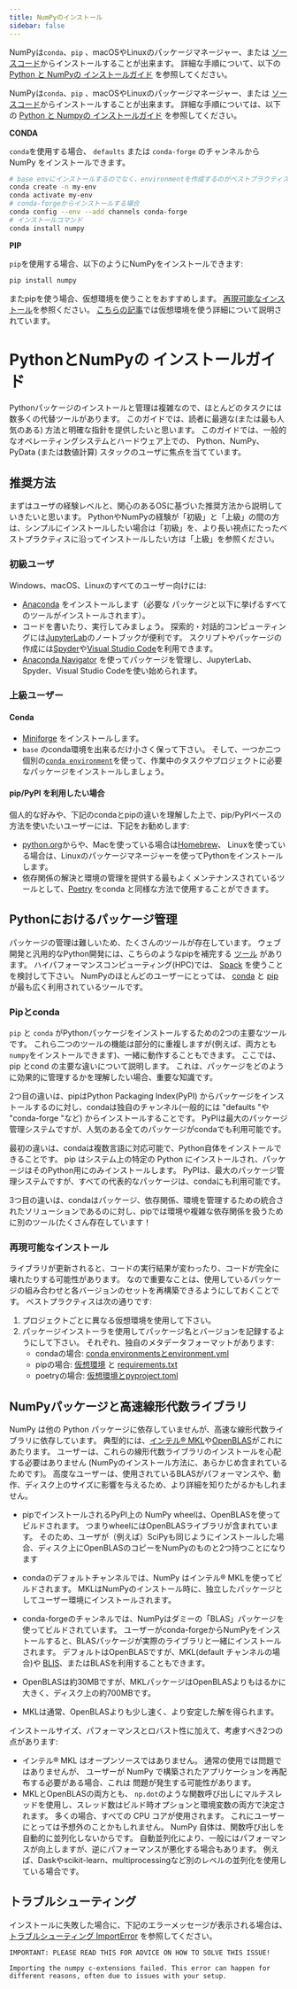 ```yaml
---
title: NumPyのインストール
sidebar: false
---
```


NumPyは`conda`、`pip` 、macOSやLinuxのパッケージマネージャー、または [ソースコード](https://numpy.org/devdocs/user/building.html)からインストールすることが出来ます。 詳細な手順について、以下の [Python と NumPyの インストールガイド](#python-numpy-install-guide) を参照してください。

NumPyは`conda`、`pip` 、macOSやLinuxのパッケージマネージャー、または [ソースコード](https://numpy.org/devdocs/user/building.html)からインストールすることが出来ます。 詳細な手順については、以下の [Python と Numpyの インストールガイド](#python-numpy-install-guide) を参照してください。

**CONDA**

`conda`を使用する場合、 `defaults` または `conda-forge` のチャンネルから NumPy をインストールできます。

```bash
# base envにインストールするのでなく、environmentを作成するのがベストプラクティスです
conda create -n my-env
conda activate my-env
# conda-forgeからインストールする場合
conda config --env --add channels conda-forge
# インストールコマンド
conda install numpy
```

**PIP**

`pip`を使用する場合、以下のようにNumPyをインストールできます:

```bash
pip install numpy
```
またpipを使う場合、仮想環境を使うことをおすすめします。 [再現可能なインストール](#reproducible-installs)を参照ください。 [こちらの記事](https://dev.to/bowmanjd/python-tools-for-managing-virtual-environments-3bko#howto)では仮想環境を使う詳細について説明されています。


<a name="python-numpy-install-guide"></a>

# PythonとNumPyの インストールガイド

Pythonパッケージのインストールと管理は複雑なので、ほとんどのタスクには数多くの代替ツールがあります。 このガイドでは、読者に最適な(または最も人気のある) 方法と明確な指針を提供したいと思います。 このガイドでは、一般的なオペレーティングシステムとハードウェア上での、 Python、NumPy、PyData (または数値計算) スタックのユーザに焦点を当てています。

## 推奨方法

まずはユーザの経験レベルと、関心のあるOSに基づいた推奨方法から説明していきたいと思います。 PythonやNumPyの経験が「初級」と「上級」の間の方は、シンプルにインストールしたい場合は「初級」を、より長い視点にたったベストプラクティスに沿ってインストールしたい方は「上級」を参照ください。

### 初級ユーザ

Windows、macOS、Linuxのすべてのユーザー向けには:

- [Anaconda](https://www.anaconda.com/distribution/) をインストールします（必要な パッケージと以下に挙げるすべてのツールがインストールされます）。
- コードを書いたり、実行してみましょう。 探索的・対話的コンピューティングには[JupyterLab](https://jupyterlab.readthedocs.io/en/stable/index.html)のノートブックが便利です。 スクリプトやパッケージの作成には[Spyder](https://www.spyder-ide.org/)や[Visual Studio Code](https://code.visualstudio.com/)を利用できます。
- [Anaconda Navigator](https://docs.anaconda.com/anaconda/navigator/) を使ってパッケージを管理し、JupyterLab、Spyder、Visual Studio Codeを使い始められます。


### 上級ユーザー

#### Conda

- [Miniforge](https://github.com/conda-forge/miniforge) をインストールします。
- `base` のconda環境を出来るだけ小さく保って下さい。 そして、一つか二つ個別の[`conda environment`](https://docs.conda.io/projects/conda/en/latest/user-guide/tasks/manage-environments.html)を使って、作業中のタスクやプロジェクトに必要なパッケージをインストールしましょう。

#### pip/PyPI を利用したい場合

個人的な好みや、下記のcondaとpipの違いを理解した上で、pip/PyPIベースの方法を使いたいユーザーには、下記をお勧めします:
- [python.org](https://www.python.org/downloads/)からや、Macを使っている場合は[Homebrew](https://brew.sh/)、 Linuxを使っている場合は、Linuxのパッケージマネージャーを使ってPythonをインストールします。
- 依存関係の解決と環境の管理を提供する最もよくメンテナンスされているツールとして、[Poetry](https://python-poetry.org/) をconda と同様な方法で使用することができます。


## Pythonにおけるパッケージ管理

パッケージの管理は難しいため、たくさんのツールが存在しています。 ウェブ開発と汎用的なPython開発には、こちらのようなpipを補完する [ツール](https://packaging.python.org/guides/tool-recommendations/) があります。 ハイパフォーマンスコンピューティング(HPC)では、 [Spack](https://github.com/spack/spack) を使うことを検討して下さい。 NumPyのほとんどのユーザーにとっては、 [conda](https://conda.io/en/latest/) と [pip](https://pip.pypa.io/en/stable/) が最も広く利用されているツールです。


### Pipとconda

`pip` と `conda` がPythonパッケージをインストールするための2つの主要なツールです。 これら二つのツールの機能は部分的に重複しますが(例えば、両方とも `numpy`をインストールできます)、一緒に動作することもできます。 ここでは、pip とcond の主要な違いについて説明します。 これは、パッケージをどのように効果的に管理するかを理解したい場合、重要な知識です。

2つ目の違いは、pipはPython Packaging Index(PyPI) からパッケージをインストールするのに対し、condaは独自のチャンネル(一般的には "defaults "や "conda-forge "など) からインストールすることです。 PyPIは最大のパッケージ管理システムですが、人気のある全てのパッケージがcondaでも利用可能です。

最初の違いは、condaは複数言語に対応可能で、Python自体をインストールできることです。 pip はシステム上の特定の Python にインストールされ、パッケージはそのPython用にのみインストールします。 PyPIは、最大のパッケージ管理システムですが、すべての代表的なパッケージは、condaにも利用可能です。

3つ目の違いは、condaはパッケージ、依存関係、環境を管理するための統合されたソリューションであるのに対し、pipでは環境や複雑な依存関係を扱うために別のツール(たくさん存在しています！


### 再現可能なインストール

ライブラリが更新されると、コードの実行結果が変わったり、コードが完全に 壊れたりする可能性があります。 なので重要なことは、使用しているパッケージの組み合わせと各バージョンのセットを再構築できるようにしておくことです。 ベストプラクティスは次の通りです:

1. プロジェクトごとに異なる仮想環境を使用して下さい。
2. パッケージインストーラを使用してパッケージ名とバージョンを記録するようにして下さい。 それぞれ、独自のメタデータフォーマットがあります:
   - condaの場合: [conda environmentsとenvironment.yml](https://docs.conda.io/projects/conda/en/latest/user-guide/tasks/manage-environments.html)
   - pipの場合: [仮想環境](https://docs.python.org/3/tutorial/venv.html) と [requirements.txt](https://pip.readthedocs.io/en/latest/user_guide/#requirements-files)
   - poetryの場合: [仮想環境とpyproject.toml](https://python-poetry.org/docs/basic-usage/)



## NumPyパッケージと高速線形代数ライブラリ

NumPy は他の Python パッケージに依存していませんが、高速な線形代数ライブラリに依存しています。 典型的には、[インテル® MKL](https://software.intel.com/en-us/mkl)や[OpenBLAS](https://www.openblas.net/)がこれにあたります。 ユーザーは、これらの線形代数ライブラリのインストールを心配する必要はありません (NumPyのインストール方法に、あらかじめ含まれているためです)。 高度なユーザーは、使用されているBLASがパフォーマンスや、動作、ディスク上のサイズに影響を与えるため、より詳細を知りたがるかもしれません。

- pipでインストールされるPyPI上の NumPy wheelは、OpenBLASを使ってビルドされます。 つまりwheelにはOpenBLASライブラリが含まれています。 そのため、ユーザが（例えば）SciPyも同じようにインストールした場合、ディスク上にOpenBLASのコピーをNumPyのものと2つ持つことになります

- condaのデフォルトチャンネルでは、NumPy はインテル® MKLを使ってビルドされます。 MKLはNumPyのインストール時に、独立したパッケージとしてユーザー環境にインストールされます。

- conda-forgeのチャンネルでは、NumPyはダミーの「BLAS」パッケージを使ってビルドされています。 ユーザーがconda-forgeからNumPyをインストールすると、BLASパッケージが実際のライブラリと一緒にインストールされます。 デフォルトはOpenBLASですが、MKL(default チャンネルの場合)や [BLIS](https://github.com/flame/blis)、またはBLASを利用することもできます。

- OpenBLASは約30MBですが、MKLパッケージはOpenBLASよりもはるかに大きく、ディスク上の約700MBです。

- MKLは通常、OpenBLASよりも少し速く、より安定した解を得られます。

インストールサイズ、パフォーマンスとロバスト性に加えて、考慮すべき2つの点があります:

- インテル® MKL はオープンソースではありません。 通常の使用では問題ではありませんが、 ユーザーが NumPy で構築されたアプリケーションを再配布する必要がある場合、これは 問題が発生する可能性があります。
- MKLとOpenBLASの両方とも、 <code>np.dot</code>のような関数呼び出しにマルチスレッドを使用し、スレッド数はビルド時オプションと環境変数の両方で決定されます。 多くの場合、すべての CPU コアが使用されます。 これにユーザーにとっては予想外のことかもしれません。 NumPy 自体は、関数呼び出しを自動的に並列化しないからです。 自動並列化により、一般にはパフォーマンスが向上しますが、逆にパフォーマンスが悪化する場合もあります。 例えば、Daskやscikit-learn、multiprocessingなど別のレベルの並列化を使用している場合です。


## トラブルシューティング

インストールに失敗した場合に、下記のエラーメッセージが表示される場合は、 <a href="https://numpy.org/doc/stable/user/troubleshooting-importerror.html">トラブルシューティング ImportError</a> を参照してください。

```
IMPORTANT: PLEASE READ THIS FOR ADVICE ON HOW TO SOLVE THIS ISSUE!

Importing the numpy c-extensions failed. This error can happen for different reasons, often due to issues with your setup.
```


